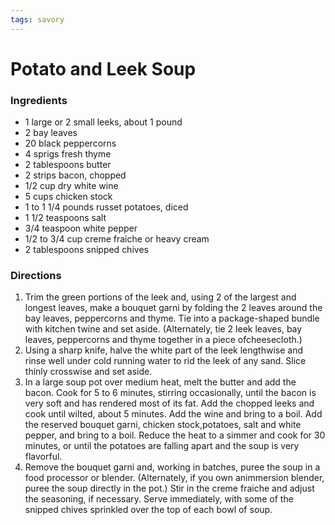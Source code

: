 ```yaml
---
tags: savory
---
```

# Potato and Leek Soup

### Ingredients
- 1 large or 2 small leeks, about 1 pound
- 2 bay leaves
- 20 black peppercorns
- 4 sprigs fresh thyme
- 2 tablespoons butter
- 2 strips bacon, chopped
- 1/2 cup dry white wine
- 5 cups chicken stock
- 1 to 1 1/4 pounds russet potatoes, diced
- 1 1/2 teaspoons salt
- 3/4 teaspoon white pepper
- 1/2 to 3/4 cup creme fraiche or heavy cream
- 2 tablespoons snipped chives

### Directions
1. Trim the green portions of the leek and, using 2 of the largest and longest leaves, make a bouquet garni by folding the 2 leaves around the bay leaves, peppercorns and thyme. Tie into a package-shaped bundle with kitchen twine and set aside. (Alternately, tie 2 leek leaves, bay leaves, peppercorns and thyme together in a piece ofcheesecloth.)
2. Using a sharp knife, halve the white part of the leek lengthwise and rinse well under cold running water to rid the leek of any sand. Slice thinly crosswise and set aside.
3. In a large soup pot over medium heat, melt the butter and add the bacon. Cook for 5 to 6 minutes, stirring occasionally, until the bacon is very soft and has rendered most of its fat. Add the chopped leeks and cook until wilted, about 5 minutes. Add the wine and bring to a boil. Add the reserved bouquet garni, chicken stock,potatoes, salt and white pepper, and bring to a boil. Reduce the heat to a simmer and cook for 30 minutes, or until the potatoes are falling apart and the soup is very flavorful.
4. Remove the bouquet garni and, working in batches, puree the soup in a food processor or blender. (Alternately, if you own animmersion blender, puree the soup directly in the pot.) Stir in the creme fraiche and adjust the seasoning, if necessary. Serve immediately, with some of the snipped chives sprinkled over the top of each bowl of soup.
